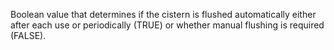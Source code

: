 Boolean value that determines if the cistern is flushed automatically either after each use or periodically (TRUE) or whether manual flushing is required (FALSE).
